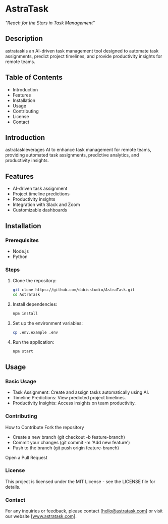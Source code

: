 # AstraTask
*"Reach for the Stars in Task Management"*

## Description
astrataskis an AI-driven task management tool designed to automate task assignments, predict project timelines, and provide productivity insights for remote teams.

## Table of Contents
- Introduction
- Features
- Installation
- Usage
- Contributing
- License
- Contact

## Introduction
astrataskleverages AI to enhance task management for remote teams, providing automated task assignments, predictive analytics, and productivity insights.

## Features
- AI-driven task assignment
- Project timeline predictions
- Productivity insights
- Integration with Slack and Zoom
- Customizable dashboards

## Installation
### Prerequisites
- Node.js
- Python

### Steps
1. Clone the repository:
   ```bash
   git clone https://github.com/dabisstudio/AstraTask.git
   cd AstraTask

2. Install dependencies:
   ```bash
   npm install

3. Set up the environment variables:
   ```bash
   cp .env.example .env

4. Run the application:
   ```bash
   npm start


## Usage
### Basic Usage

- Task Assignment: Create and assign tasks automatically using AI.
- Timeline Predictions: View predicted project timelines.
- Productivity Insights: Access insights on team productivity.

### Contributing
How to Contribute
Fork the repository
- Create a new branch (git checkout -b feature-branch)
- Commit your changes (git commit -m 'Add new feature')
- Push to the branch (git push origin feature-branch)

Open a Pull Request

### License
This project is licensed under the MIT License - see the LICENSE file for details.

### Contact
For any inquiries or feedback, please contact [hello@astratask.com] or visit our website [www.astratask.com].
